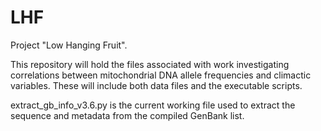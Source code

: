 # LHF
Project "Low Hanging Fruit". 

This repository will hold the files associated with work investigating correlations between mitochondrial DNA allele frequencies and climactic variables.  These will include both data files and the executable scripts. 

extract_gb_info_v3.6.py is the current working file used to extract the sequence and metadata from the compiled GenBank list. 


